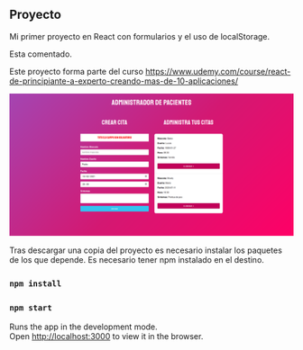 ## Proyecto
Mi primer proyecto en React con formularios y el uso de localStorage.

Esta comentado.

Este proyecto forma parte del curso
https://www.udemy.com/course/react-de-principiante-a-experto-creando-mas-de-10-aplicaciones/


![Design preview](./design/2020-12-02_16h27_08.png)


Tras descargar una copia del proyecto es necesario instalar los paquetes de los que depende.
Es necesario tener npm instalado en el destino.

### `npm install`

### `npm start`

Runs the app in the development mode.\
Open [http://localhost:3000](http://localhost:3000) to view it in the browser.
